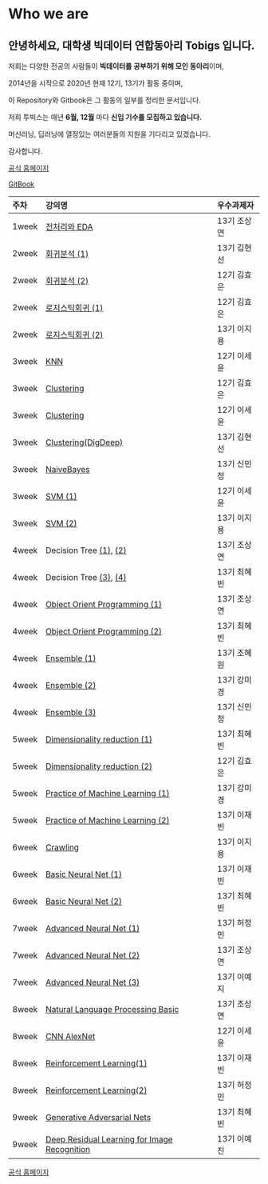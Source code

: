 # Who we are

## 안녕하세요, 대학생 빅데이터 연합동아리 **Tobigs** 입니다.

저희는 다양한 전공의 사람들이 **빅데이터를 공부하기 위해 모인 동아리**이며,

2014년을 시작으로 2020년 현재 12기, 13기가 활동 중이며,

이 Repository와 Gitbook은 그 활동의 일부를 정리한 문서입니다.  


저희 투빅스는 매년 **6월, 12월** 마다 **신입 기수를 모집하고 있습니다.**

머신러닝, 딥러닝에 열정있는 여러분들의 지원을 기다리고 있겠습니다.

감사합니다.

[공식 홈페이지](http://www.datamarket.kr/xe/page_QEhq64)

[GitBook](https://tobigs.gitbook.io/tobigs/)

| 주차 | 강의명 | 우수과제자 |
| :--- | :--- | :--- |
| 1week | [전처리와 EDA](https://github.com/tobigs-datamarket/tobigs-13rd/blob/master/1%EC%A3%BC%EC%B0%A8/%EC%A0%84%EC%B2%98%EB%A6%AC%EC%99%80%20EDA_13%EA%B8%B0%20%EC%A1%B0%EC%83%81%EC%97%B0.ipynb) | 13기 조상연 |
| 2week | [회귀분석 \(1\)](https://github.com/tobigs-datamarket/tobigs-13rd/blob/master/2%EC%A3%BC%EC%B0%A8/A2_Auction_Regression.ipynb) | 13기 김현선 |
| 2week | [회귀분석 \(2\)](https://github.com/tobigs-datamarket/tobigs-13rd/blob/master/2%EC%A3%BC%EC%B0%A8/week2_Regression_assignment2_%EA%B9%80%ED%9A%A8%EC%9D%80.ipynb) | 12기 김효은 |
| 2week | [로지스틱회귀 \(1\)](https://github.com/tobigs-datamarket/tobigs-13rd/blob/master/2%EC%A3%BC%EC%B0%A8/week2_Logistic_assignment1_%EA%B9%80%ED%9A%A8%EC%9D%80.ipynb) | 12기 김효은 |
| 2week | [로지스틱회귀 \(2\)](https://github.com/tobigs-datamarket/tobigs-13rd/blob/master/2%EC%A3%BC%EC%B0%A8/week2_logistic_regression_assignment2_%EC%9D%B4%EC%A7%80%EC%9A%A9.ipynb) | 13기 이지용 |
| 3week | [KNN](https://github.com/tobigs-datamarket/tobigs-13rd/blob/master/3%EC%A3%BC%EC%B0%A8/week3_KNN_%EC%9D%B4%EC%84%B8%EC%9C%A4.ipynb) | 12기 이세윤 |
| 3week | [Clustering](https://github.com/tobigs-datamarket/tobigs-13rd/blob/master/3%EC%A3%BC%EC%B0%A8/week3_Clustering_%EA%B9%80%ED%9A%A8%EC%9D%80.ipynb) | 12기 김효은 |
| 3week | [Clustering](https://github.com/tobigs-datamarket/tobigs-13rd/blob/master/3%EC%A3%BC%EC%B0%A8/week3_Clustering_%EC%9D%B4%EC%84%B8%EC%9C%A4.ipynb) | 12기 이세윤 |
| 3week | [Clustering\(DigDeep\)](https://github.com/tobigs-datamarket/tobigs-13rd/blob/master/3%EC%A3%BC%EC%B0%A8/week3_Clustering_DigDeep_%EA%B9%80%ED%98%84%EC%84%A0.ipynb) | 13기 김현선 |
| 3week | [NaiveBayes](https://github.com/tobigs-datamarket/tobigs-13rd/blob/master/3%EC%A3%BC%EC%B0%A8/week3_NaiveBayes_%EC%8B%A0%EB%AF%BC%EC%A0%95.ipynb) | 13기 신민정 |
| 3week | [SVM \(1\)](https://github.com/tobigs-datamarket/tobigs-13rd/blob/master/3%EC%A3%BC%EC%B0%A8/week3_SVM1_%EC%9D%B4%EC%84%B8%EC%9C%A4.ipynb) | 12기 이세윤 |
| 3week | [SVM \(2\)](https://github.com/tobigs-datamarket/tobigs-13rd/blob/master/3%EC%A3%BC%EC%B0%A8/week3_SVM_assignment2_%EC%9D%B4%EC%A7%80%EC%9A%A9.ipynb) | 13기 이지용 |
| 4week | Decision Tree [\(1\)](https://github.com/tobigs-datamarket/tobigs-13rd/blob/master/4%EC%A3%BC%EC%B0%A8/DT_Assignment1_edited_%EC%A1%B0%EC%83%81%EC%97%B0.ipynb), [\(2\)](https://github.com/tobigs-datamarket/tobigs-13rd/blob/master/4%EC%A3%BC%EC%B0%A8/DT_Assignment2_edited_%EC%A1%B0%EC%83%81%EC%97%B0.ipynb) | 13기 조상연 |
| 4week | Decision Tree [\(3\)](https://github.com/tobigs-datamarket/tobigs-13rd/blob/master/4%EC%A3%BC%EC%B0%A8/week4_DT_Assignment1_%EC%B5%9C%ED%98%9C%EB%B9%88.ipynb), [\(4\)](https://github.com/tobigs-datamarket/tobigs-13rd/blob/master/4%EC%A3%BC%EC%B0%A8/week4_DT_Assignment2_%EC%B5%9C%ED%98%9C%EB%B9%88.ipynb) | 13기 최혜빈 |
| 4week | [Object Orient Programming \(1\)](https://github.com/tobigs-datamarket/tobigs-13rd/blob/master/4%EC%A3%BC%EC%B0%A8/week4_class_assignment_%EC%A1%B0%EC%83%81%EC%97%B0.ipynb) | 13기 조상연 |
| 4week | [Object Orient Programming \(2\)](https://github.com/tobigs-datamarket/tobigs-13rd/blob/master/4%EC%A3%BC%EC%B0%A8/week4_class_assignment_%EC%B5%9C%ED%98%9C%EB%B9%88.ipynb) | 13기 최혜빈 |
| 4week | [Ensemble \(1\)](https://github.com/tobigs-datamarket/tobigs-13rd/blob/master/4%EC%A3%BC%EC%B0%A8/week4_Ensemble_1_%EC%A1%B0%ED%98%9C%EC%9B%90.ipynb) | 13기 조혜원 |
| 4week | [Ensemble \(2\)](https://github.com/tobigs-datamarket/tobigs-13rd/blob/master/4%EC%A3%BC%EC%B0%A8/week4_Ensemble_2_%EA%B0%95%EB%AF%B8%EA%B2%BD.ipynb) | 13기 강미경 |
| 4week | [Ensemble \(3\)](https://github.com/tobigs-datamarket/tobigs-13rd/blob/master/4%EC%A3%BC%EC%B0%A8/week4_Ensemble_2_%EC%8B%A0%EB%AF%BC%EC%A0%95.ipynb) | 13기 신민정 |
| 5week | [Dimensionality reduction \(1\)](https://github.com/tobigs-datamarket/tobigs-13rd/blob/master/5주차/5week_PCA_13기최혜빈.ipynb) | 13기 최혜빈 |
| 5week | [Dimensionality reduction \(2\)](https://github.com/tobigs-datamarket/tobigs-13rd/blob/master/5주차/5week_PCA_12기김효은.ipynb) | 12기 김효은 |
| 5week | [Practice of Machine Learning \(1\)](https://github.com/tobigs-datamarket/tobigs-13rd/blob/master/5주차/5week_practicalML_13기_강미경.ipynb) | 13기 강미경 |
| 5week | [Practice of Machine Learning \(2\)](https://github.com/tobigs-datamarket/tobigs-13rd/blob/master/5주차/5week_practicalML_13기_이재빈.ipynb) | 13기 이재빈 |
| 6week | [Crawling](https://github.com/tobigs-datamarket/tobigs-13rd/blob/master/6%EC%A3%BC%EC%B0%A8/week6_Crawling_%EC%9D%B4%EC%A7%80%EC%9A%A9.ipynb) | 13기 이지용 |
| 6week | [Basic Neural Net \(1\)](https://github.com/tobigs-datamarket/tobigs-13rd/blob/master/6%EC%A3%BC%EC%B0%A8/week6_NN_%EC%9D%B4%EC%9E%AC%EB%B9%88.ipynb) | 13기 이재빈 |
| 6week | [Basic Neural Net \(2\)](https://github.com/tobigs-datamarket/tobigs-13rd/blob/master/6%EC%A3%BC%EC%B0%A8/week6_NN_%EC%B5%9C%ED%98%9C%EB%B9%88.ipynb) | 13기 최혜빈 |
| 7week | [Advanced Neural Net \(1\)](https://github.com/tobigs-datamarket/tobigs-13rd/blob/master/7%EC%A3%BC%EC%B0%A8/week7_NeuralNet_pytorch_%ED%97%88%EC%A0%95%EB%AF%BC.ipynb) | 13기 허정민 |
| 7week | [Advanced Neural Net \(2\)](https://github.com/tobigs-datamarket/tobigs-13rd/blob/master/7%EC%A3%BC%EC%B0%A8/w7_DL_Framework_csy.ipynb) | 13기 조상연 |
| 7week | [Advanced Neural Net \(3\)](https://github.com/tobigs-datamarket/tobigs-13rd/blob/master/7%EC%A3%BC%EC%B0%A8/week7_NeuralNet_pytorch_%EC%9D%B4%EC%98%88%EC%A7%80.ipynb) | 13기 이예지 |
| 8week | [Natural Language Processing Basic](https://github.com/tobigs-datamarket/tobigs-13rd/blob/master/8%EC%A3%BC%EC%B0%A8/w8_nlp_%EC%A1%B0%EC%83%81%EC%97%B0.ipynb) | 13기 조상연 |
| 8week | [CNN AlexNet](https://github.com/tobigs-datamarket/tobigs-13rd/blob/master/8%EC%A3%BC%EC%B0%A8/week8_CNN2_%EC%9D%B4%EC%84%B8%EC%9C%A4.ipynb) | 12기 이세윤 |
| 8week | [Reinforcement Learning\(1\)](https://github.com/tobigs-datamarket/tobigs-13rd/blob/master/8%EC%A3%BC%EC%B0%A8/week8_RL_%EC%9D%B4%EC%9E%AC%EB%B9%88.ipynb) | 13기 이재빈 |
| 8week | [Reinforcement Learning\(2\)](https://github.com/tobigs-datamarket/tobigs-13rd/blob/master/8%EC%A3%BC%EC%B0%A8/week8_RL_%ED%97%88%EC%A0%95%EB%AF%BC.pdf) | 13기 허정민 |
| 9week | [Generative Adversarial Nets](https://github.com/tobigs-datamarket/tobigs-13rd/blob/master/9%EC%A3%BC%EC%B0%A8/week9_GAN_%EC%B5%9C%ED%98%9C%EB%B9%88.ipynb) | 13기 최혜빈 |
| 9week | [Deep Residual Learning for Image Recognition](https://github.com/tobigs-datamarket/tobigs-13rd/blob/master/9%EC%A3%BC%EC%B0%A8/week9_CNN_ResNet_%EC%9D%B4%EC%98%88%EC%A7%84.md) | 13기 이예진 |

[공식 홈페이지](http://www.datamarket.kr/xe/page_QEhq64)

